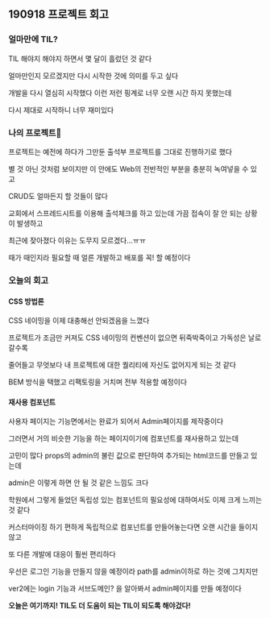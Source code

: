 ## 190918 프로젝트 회고

### 얼마만에 TIL?

TIL 해야지 해야지 하면서 몇 달이 흘렀던 것 같다

얼마만인지 모르겠지만 다시 시작한 것에 의미를 두고 싶다

개발을 다시 열심히 시작했다 이런 저런 핑계로 너무 오랜 시간 하지 못했는데

다시 제대로 시작하니 너무 재미있다

### 나의 프로젝트🚀

프로젝트는 예전에 하다가 그만둔 출석부 프로젝트를 그대로 진행하기로 했다

별 것 아닌 것처럼 보이지만 이 안에도 Web의 전반적인 부분을 충분히 녹여넣을 수 있고

CRUD도 얼마든지 할 것들이 많다

교회에서 스프레드시트를 이용해 출석체크를 하고 있는데 가끔 접속이 잘 안 되는 상황이 발생하고

최근에 잦아졌다 이유는 도무지 모르겠다...ㅠㅠ

때가 때인지라 필요할 때 얼른 개발하고 배포를 꼭! 할 예정이다

### 오늘의 회고

#### CSS 방법론

CSS 네이밍을 이제 대충해선 안되겠음을 느꼈다

프로젝트가 조금만 커져도 CSS 네이밍의 컨벤션이 없으면 뒤죽박죽이고 가독성은 날로 갈수록

줄어들고 무엇보다 내 프로젝트에 대한 퀄리티에 자신도 없어지게 되는 것 같다

BEM 방식을 택했고 리팩토링을 거치며 전부 적용할 예정이다

#### 재사용 컴포넌트

사용자 페이지는 기능면에서는 완료가 되어서 Admin페이지를 제작중이다

그러면서 거의 비슷한 기능을 하는 페이지이기에 컴포넌트를 재사용하고 있는데

고민이 많다 props의 admin의 불린 값으로 판단하여 추가되는 html코드를 만들고 있는데

admin은 이렇게 하면 안 될 것 같은 느낌도 크다

학원에서 그렇게 들었던 독립성 있는 컴포넌트의 필요성에 대하여서도 이제 크게 느끼는 것 같다

커스터마이징 하기 편하게 독립적으로 컴포넌트를 만들어놓는다면 오랜 시간을 들이지 않고

또 다른 개발에 대응이 훨씬 편리하다



우선은 로그인 기능을 만들지 않을 예정이라 path를 admin이하로 하는 것에 그치지만

ver2에는 login 기능과 서브도메인? 을 알아봐서 admin페이지를 만들 예정이다



**오늘은 여기까지! TIL도 더 도움이 되는 TIL이 되도록 해야겄다!**